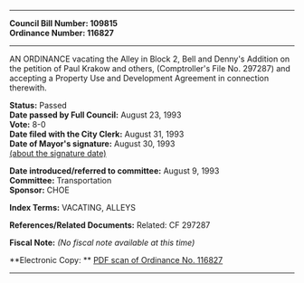* * * * *  
  
**Council Bill Number: [](#h0)[](#h2)109815**   
**Ordinance Number: 116827**  
  
* * * * *  
  
AN ORDINANCE vacating the Alley in Block 2, Bell and Denny's Addition on the petition of Paul Krakow and others, (Comptroller's File No. 297287) and accepting a Property Use and Development Agreement in connection therewith.  
  
**Status:** Passed   
**Date passed by Full Council:** August 23, 1993   
**Vote:** 8-0   
**Date filed with the City Clerk:** August 31, 1993   
**Date of Mayor's signature:** August 30, 1993   
[(about the signature date)](/~public/approvaldate.htm)   
  
  
**Date introduced/referred to committee:** August 9, 1993   
**Committee:** Transportation   
**Sponsor:** CHOE   
  
**Index Terms:** VACATING, ALLEYS  
  
**References/Related Documents:** Related: CF 297287  
  
**Fiscal Note:** *(No fiscal note available at this time)*  
  
**Electronic Copy: ** [PDF scan of Ordinance No. 116827](/~archives/Ordinances/Ord_116827.pdf)  
  
* * * * *  
